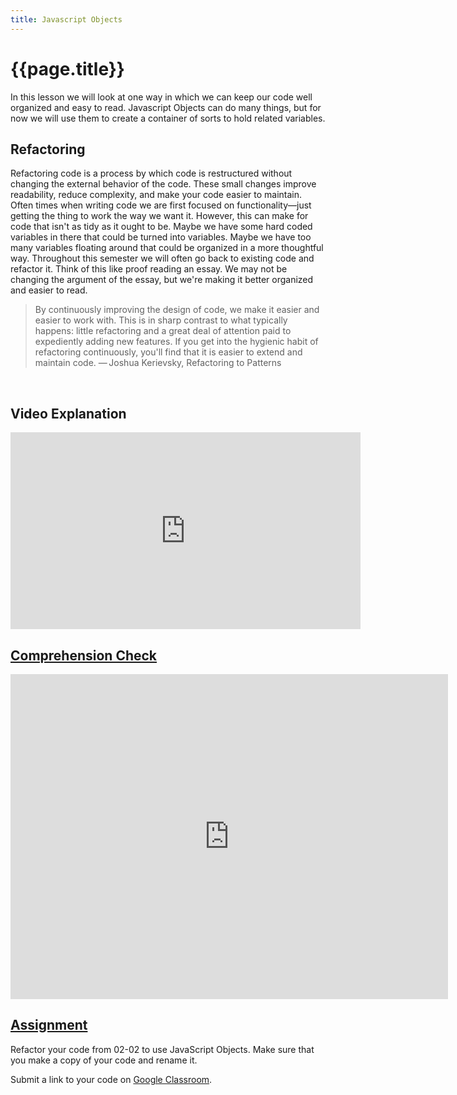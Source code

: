 ```yaml
---
title: Javascript Objects
---
```

# {{page.title}}
In this lesson we will look at one way in which we can keep our code well organized and easy to read. Javascript Objects can do many things, but for now we will use them to create a container of sorts to hold related variables.

## Refactoring
Refactoring code is a process by which code is restructured without changing the external behavior of the code. These small changes improve readability, reduce complexity, and make your code easier to maintain. Often times when writing code we are first focused on functionality—just getting the thing to work the way we want it. However, this can make for code that isn't as tidy as it ought to be. Maybe we have some hard coded variables in there that could be turned into variables. Maybe we have too many variables floating around that could be organized in a more thoughtful way. Throughout this semester we will often go back to existing code and refactor it. Think of this like proof reading an essay. We may not be changing the argument of the essay, but we're making it better organized and easier to read.

> By continuously improving the design of code, we make it easier and easier to work with. This is in sharp contrast to what typically happens: little refactoring and a great deal of attention paid to expediently adding new features. If you get into the hygienic habit of refactoring continuously, you'll find that it is easier to extend and maintain code.
— Joshua Kerievsky, Refactoring to Patterns

<script type="text/p5" data-autoplay data-width="360" data-preview-width="200" data-height="320">
var x = 50;
var y = 50;
var d = 60;
function setup(){
createCanvas(100, 100);
background(150);
}

function draw(){
  fill(255);
  ellipse(x, y, d, d);
}
</script>

<br>

<script type="text/p5" data-autoplay data-width="360" data-preview-width="200" data-height="320">
var circle = {
  x: 50,
  y: 50,
  d: 60
};

function setup(){
createCanvas(100, 100);
background(150);
}

function draw(){
  fill(255);
  ellipse(circle.x, circle.y, circle.d, circle.d);
}
</script>



## Video Explanation
<iframe width="560" height="315" src="https://www.youtube.com/embed/-e5h4IGKZRY?rel=0" frameborder="0" allow="autoplay; encrypted-media" allowfullscreen></iframe>

## [Comprehension Check](https://docs.google.com/forms/d/e/1FAIpQLScI4jP8cM3MGF4xAKuMkDDx-jjh-hsDtFOB8oK5UMUVm_bKeg/viewform)
<iframe src="https://docs.google.com/forms/d/e/1FAIpQLScI4jP8cM3MGF4xAKuMkDDx-jjh-hsDtFOB8oK5UMUVm_bKeg/viewform?embedded=true" width="700" height="520" frameborder="0" marginheight="0" marginwidth="0">Loading...</iframe>

## [Assignment](https://classroom.google.com/c/MTU5OTI3MjEzNTZa/a/MTYxMDQ1NTM4NDJa/details)
Refactor your code from 02-02 to use JavaScript Objects. Make sure that you make a copy of your code and rename it.

Submit a link to your code on [Google Classroom](https://classroom.google.com/c/MTU5OTI3MjEzNTZa/a/MTYxMDQ1NTM4NDJa/details).
